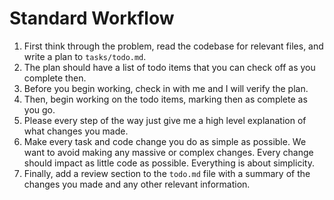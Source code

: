 # Standard Workflow

1. First think through the problem, read the codebase for relevant files, and write a plan to `tasks/todo.md`.  
2. The plan should have a list of todo items that you can check off as you complete then.  
3. Before you begin working, check in with me and I will verify the plan.  
4. Then, begin working on the todo items, marking then as complete as you go.  
5. Please every step of the way just give me a high level explanation of what changes you made.  
6. Make every task and code change you do as simple as possible. We want to avoid making any massive or complex changes. Every change should impact as little code as possible. Everything is about simplicity.  
7. Finally, add a review section to the `todo.md` file with a summary of the changes you made and any other relevant information.  
